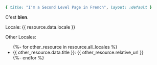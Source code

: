 ~~~ruby
{ title: "I'm a Second Level Page in French", layout: :default }
~~~

C'est **bien**.

Locale: {{ resource.data.locale }}

Other Locales:

<ul>
  {%- for other_resource in resource.all_locales %}
    <li>{{ other_resource.data.title }}: {{ other_resource.relative_url }}</li>
  {%- endfor %}
</ul>